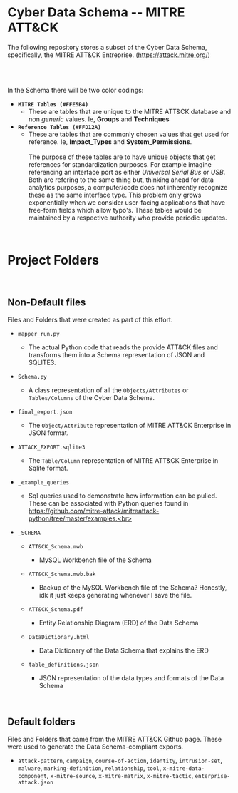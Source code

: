 # Cyber Data Schema -- MITRE ATT&CK

The following repository stores a subset of the Cyber Data Schema, specifically, the MITRE ATT&CK Entreprise. (https://attack.mitre.org/)


<br>
<br>


In the Schema there will be two color codings:

- **`MITRE Tables (#FFE5B4)`**
    - These are tables that are unique to the MITRE ATT&CK database and non <i>generic</i> values. Ie, **Groups** and **Techniques**
- **`Reference Tables (#FFD12A)`**
    - These are tables that are commonly chosen values that get used for reference. Ie, **Impact_Types** and **System_Permissions**.<br><br>
     The purpose of these tables are to have unique objects that get references for standardization purposes. For example imagine referencing an interface port as either <i>Universal Serial Bus</i> or <i>USB</i>. Both are refering to the same thing but, thinking ahead for data analytics purposes, a computer/code does not inherently recognize these as the same interface type. This problem only grows exponentially when we consider user-facing applications that have free-form fields which allow typo's. These tables would be maintained by a respective authority who provide periodic updates. 


<br>


# Project Folders
<br>

## Non-Default files
Files and Folders that were created as part of this effort.

- `mapper_run.py`
    - The actual Python code that reads the provide ATT&CK files and transforms them into a Schema representation of JSON and SQLITE3.<br>

- `Schema.py`
    - A class representation of all the `Objects/Attributes` or `Tables/Columns` of the Cyber Data Schema.<br>

- `final_export.json`
    - The `Object/Attribute` representation of MITRE ATT&CK Enterprise in JSON format.<br>

- `ATTACK_EXPORT.sqlite3`
    - The `Table/Column` representation of MITRE ATT&CK Enterprise in Sqlite format.<br>

- `_example_queries`
    - Sql queries used to demonstrate how information can be pulled. These can be associated with Python queries found in https://github.com/mitre-attack/mitreattack-python/tree/master/examples.<br>

- `_SCHEMA`
    - `ATT&CK_Schema.mwb`
        - MySQL Workbench file of the Schema

    - `ATT&CK_Schema.mwb.bak`
        - Backup of the MySQL Workbench file of the Schema? Honestly, idk it just keeps generating whenever I save the file.
        
    - `ATT&CK_Schema.pdf`
        - Entity Relationship Diagram (ERD) of the Data Schema

    - `DataDictionary.html`
        - Data Dictionary of the Data Schema that explains the ERD

    - `table_definitions.json`
        - JSON representation of the data types and formats of the Data Schema

<br>

## Default folders
Files and Folders that came from the MITRE ATT&CK Github page. These were used to generate the Data Schema-compliant exports.
- `attack-pattern`, `campaign`, `course-of-action`, `identity`, `intrusion-set`, `malware`, `marking-definition`, `relationship`, `tool`, `x-mitre-data-component`, `x-mitre-source`, `x-mitre-matrix`, `x-mitre-tactic`, `enterprise-attack.json`